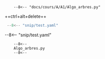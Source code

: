 ``` title=".browserslistrc"
    --8<-- "docs/cours/A/A1/Algo_arbres.py" 
```

++ctrl+alt+delete++


```py
 --8<-- "snip/test.yaml"
```

--8<-- "snip/test.yaml"


```
    --8<--
    Algo_arbres.py
    --8<--
```